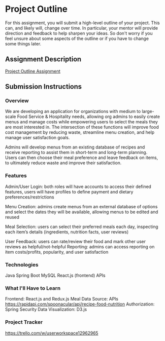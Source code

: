 # Project Outline
For this assignment, you will submit a high-level outline of your project. This can, and likely will, change over time. In particular, your mentor will provide direction and feedback to help sharpen your ideas. So don't worry if you feel unsure about some aspects of the outline or if you have to change some things later.

## Assignment Description
[Project Outline Assignment](https://education.launchcode.org/liftoff/modules/assignments/project-outline)

## Submission Instructions

### Overview
We are developing an application for organizations with medium to large-scale Food Service & Hospitality needs, allowing org admins to easily create menus and manage costs while empowering users to select the meals they are most interested in. The intersection of these functions will improve food cost management by reducing waste, streamline menu creation, and help manage user satisfaction goals.

Admins will develop menus from an existing database of recipes and receive reporting to assist them in short-term and long-term planning. Users can then choose their meal preference and leave feedback on items, to ultimately reduce waste and improve their satisfaction.

### Features
Admin/User Login: both roles will have accounts to access their defined features, users will have profiles to define payment and dietary preferences/restrictions

Menu Creation: admins create menus from an external database of options and select the dates they will be available, allowing menus to be edited and reused

Meal Selection: users can select their preferred meals each day, inspecting each item’s details (ingredients, nutrition facts, user reviews)

User Feedback: users can rate/review their food and mark other user reviews as helpful/not-helpful
Reporting: admins can access reporting on item costs/profits, popularity, and user satisfaction

### Technologies
Java
Spring Boot
MySQL
React.js (frontend)
APIs

### What I'll Have to Learn
Frontend: React.js and Redux.js
Meal Data Source: APIs
https://rapidapi.com/spoonacular/api/recipe-food-nutrition
Authorization: Spring Security
Data Visualization: D3.js 

### Project Tracker
https://trello.com/w/userworkspace12962965
